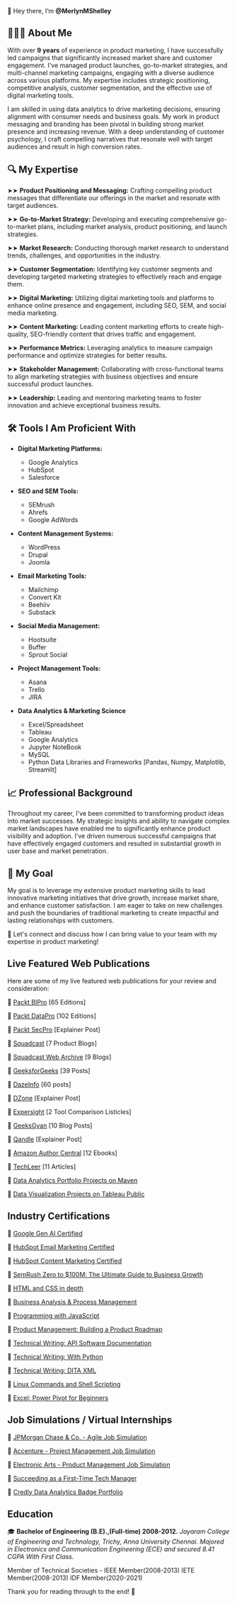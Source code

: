 👋 Hey there, I’m **@MerlynMShelley**

## 👩🏻‍💼 About Me

With over **9 years** of experience in product marketing, I have successfully led campaigns that significantly increased market share and customer engagement. I've managed product launches, go-to-market strategies, and multi-channel marketing campaigns, engaging with a diverse audience across various platforms. My expertise includes strategic positioning, competitive analysis, customer segmentation, and the effective use of digital marketing tools.

I am skilled in using data analytics to drive marketing decisions, ensuring alignment with consumer needs and business goals. My work in product messaging and branding has been pivotal in building strong market presence and increasing revenue. With a deep understanding of customer psychology, I craft compelling narratives that resonate well with target audiences and result in high conversion rates.

## 🔍 My Expertise

➤➤ **Product Positioning and Messaging:** Crafting compelling product messages that differentiate our offerings in the market and resonate with target audiences.

➤➤ **Go-to-Market Strategy:** Developing and executing comprehensive go-to-market plans, including market analysis, product positioning, and launch strategies.

➤➤ **Market Research:** Conducting thorough market research to understand trends, challenges, and opportunities in the industry.

➤➤ **Customer Segmentation:** Identifying key customer segments and developing targeted marketing strategies to effectively reach and engage them.

➤➤ **Digital Marketing:** Utilizing digital marketing tools and platforms to enhance online presence and engagement, including SEO, SEM, and social media marketing.

➤➤ **Content Marketing:** Leading content marketing efforts to create high-quality, SEO-friendly content that drives traffic and engagement.

➤➤ **Performance Metrics:** Leveraging analytics to measure campaign performance and optimize strategies for better results.

➤➤ **Stakeholder Management:** Collaborating with cross-functional teams to align marketing strategies with business objectives and ensure successful product launches.

➤➤ **Leadership:** Leading and mentoring marketing teams to foster innovation and achieve exceptional business results.

## 🛠 Tools I Am Proficient With

- **Digital Marketing Platforms:**
  - Google Analytics
  - HubSpot
  - Salesforce

- **SEO and SEM Tools:**
  - SEMrush
  - Ahrefs
  - Google AdWords

- **Content Management Systems:**
  - WordPress
  - Drupal
  - Joomla

- **Email Marketing Tools:**
  - Mailchimp
  - Convert Kit
  - Beehiiv
  - Substack

- **Social Media Management:**
  - Hootsuite
  - Buffer
  - Sprout Social

- **Project Management Tools:**
  - Asana
  - Trello
  - JIRA
    
- **Data Analytics & Marketing Science**
  - Excel/Spreadsheet
  - Tableau
  - Google Analytics
  - Jupyter NoteBook
  - MySQL
  - Python Data Libraries and Frameworks [Pandas, Numpy, Matplotlib, Streamlit]


## 📈 Professional Background

Throughout my career, I've been committed to transforming product ideas into market successes. My strategic insights and ability to navigate complex market landscapes have enabled me to significantly enhance product visibility and adoption. I’ve driven numerous successful campaigns that have effectively engaged customers and resulted in substantial growth in user base and market penetration.

## 💼 My Goal

My goal is to leverage my extensive product marketing skills to lead innovative marketing initiatives that drive growth, increase market share, and enhance customer satisfaction. I am eager to take on new challenges and push the boundaries of traditional marketing to create impactful and lasting relationships with customers.

💬 Let's connect and discuss how I can bring value to your team with my expertise in product marketing!

## **Live Featured Web Publications**

Here are some of my live featured web publications for your review and consideration:

🔗 [Packt BIPro](https://packtbusinessintelligencepro.substack.com/) [65 Editions]

🔗 [Packt DataPro](https://packtdatapro1.substack.com/) [102 Editions]

🔗 [Packt SecPro](https://security.packt.com/linux-security-hardening/) [Explainer Post]

🔗 [Squadcast](https://www.squadcast.com/blog-authors/merlyn-shelley) [7 Product Blogs]
  
🔗 [Squadcast Web Archive](https://web.archive.org/web/20230927010454/https://www.squadcast.com/blog-authors/merlyn-shelley) [9 Blogs]

🔗 [GeeksforGeeks](https://auth.geeksforgeeks.org/user/MerlynShelley/articles) [39 Posts]

🔗 [DazeInfo](https://dazeinfo.com/author/merlynm/#) [60 posts]

🔗 [DZone](https://dzone.com/users/4497573/merlyn-shelley.html) [Explainer Post]

🔗 [Expersight](https://expersight.com/author/merlyn) [2 Tool Comparison Listicles]

🔗 [GeeksGyan](https://www.geeksgyaan.com/author/merlyn) [10 Blog Posts]

🔗 [Qandle](https://blog.qandle.com/2020/08/06/the-ultimate-guide-to-conducting-effective-one-on-one-meetings/) [Explainer Post]

🔗 [Amazon Author Central](https://www.amazon.co.jp/-/en/Merlyn-Shelley/e/B084ZQPTK9?ref_=dbs_p_ebk_r00_abau_000000) [12 Ebooks]

🔗 [TechLeer](https://web.archive.org/web/20200529104524/https://www.techleer.com/users/Merlyn_Shelley/) [11 Articles]

🔗 [Data Analytics Portfolio Projects on Maven](https://mavenanalytics.io/profile/Merlyn-Mark-Shelley/201265881)

🔗 [Data Visualization Projects on Tableau Public](https://public.tableau.com/app/profile/merlyn.shelley/vizzes)

## **Industry Certifications**

🏅 [Google Gen AI Certified](https://www.cloudskillsboost.google/public_profiles/2f5172bf-288d-4d62-a8ec-a5d7b424947e/badges/3980005?utm_medium=social&utm_source=linkedin&utm_campaign=ql-social-share)

🏅 [HubSpot Email Marketing Certified](https://app.hubspot.com/academy/achievements/5m13f6km/en/1/merlyn-shelley/email-marketing)

🏅 [HubSpot Content Marketing Certified](https://app.hubspot.com/academy/achievements/7q65s3x9/en/1/merlyn-shelley/content-marketing)

🏅 [SemRush Zero to $100M: The Ultimate Guide to Business Growth](https://static.semrush.com/academy/certificates/1e27210af6/merlyn-m-shelley_14.pdf)

🏅 [HTML and CSS in depth](https://coursera.org/share/a2eaadc17c9b34303f12a3f829d0a258)

🏅 [Business Analysis & Process Management](https://www.coursera.org/account/accomplishments/verify/DB8KZEBXVZLP)

🏅 [Programming with JavaScript](https://www.coursera.org/account/accomplishments/certificate/FK8KPWRSLUC9)

🏅 [Product Management: Building a Product Roadmap](https://www.linkedin.com/learning/certificates/21c22e05361d825eb18549c21fcbd1e5091fb2aa31f7d7772fd1f8b54417732e?lipi=urn%3Ali%3Apage%3Ad_flagship3_profile_view_base_certifications_details%3BCXqBZcZVRDuhQdmJMR8vPA%3D%3D)

🏅 [Technical Writing: API Software Documentation](https://www.udemy.com/certificate/UC-e3dd0575-6172-43e6-86db-c4261b94c63c/)

🏅 [Technical Writing: With Python](https://www.udemy.com/certificate/UC-cd4aa707-f98e-47cd-a5ae-411af16b5cde/)

🏅 [Technical Writing: DITA XML](https://www.udemy.com/certificate/UC-ee8aac6b-dd70-4342-8e4e-ef6226867b75/)

🏅 [Linux Commands and Shell Scripting](https://coursera.org/share/22360813351ccb475335b90124013fca)

🏅 [Excel: Power Pivot for Beginners](https://www.linkedin.com/learning/certificates/d7fd684490b9e123012693caeb4a4e1bec242ef43f4b2843714aaac4908420bc?lipi=urn%3Ali%3Apage%3Ad_flagship3_profile_view_base_certifications_details%3BCXqBZcZVRDuhQdmJMR8vPA%3D%3D)

## **Job Simulations / Virtual Internships**

💼 [JPMorgan Chase & Co. - Agile Job Simulation](https://forage-uploads-prod.s3.amazonaws.com/completion-certificates/J.P.%20Morgan/5QiaMtZ4k8ngYKn4D_JPMorgan%20Chase%20&%20Co._M6Cw4urfBkLNW3Tw6_1721802623800_completion_certificate.pdf)

💼 [Accenture - Project Management Job Simulation](https://forage-uploads-prod.s3.amazonaws.com/completion-certificates/Accenture%20North%20America/tHFz7Bfjmh35DXQv6_Accenture%20North%20America_M6Cw4urfBkLNW3Tw6_1721801674494_completion_certificate.pdf)

💼 [Electronic Arts - Product Management Job Simulation](https://forage-uploads-prod.s3.amazonaws.com/completion-certificates/Electronic%20Arts/5genWYpfo5b57G7yv_Electronic%20Arts_M6Cw4urfBkLNW3Tw6_1720788455382_completion_certificate.pdf)

💼 [Succeeding as a First-Time Tech Manager](https://www.linkedin.com/learning/certificates/e841777b93a7ed6fc5615e09e4b2964f7f40fb90e973b54811dfc9beaafa1b9b?lipi=urn%3Ali%3Apage%3Ad_flagship3_profile_view_base_certifications_details%3BCXqBZcZVRDuhQdmJMR8vPA%3D%3D)

💼 [Credly Data Analytics Badge Portfolio](https://www.credly.com/users/merlyn-m)

## **Education**

🎓 **Bachelor of Engineering (B.E).,(Full-time) 2008-2012.**
_Jayaram College of Engineering and Technology, Trichy, Anna University Chennai._
_Majored in Electronics and Communication Engineering (ECE) and secured 8.41 CGPA With First Class._

Member of Technical Societies - IEEE Member(2008-2013) IETE Member(2008-2013) IDF Member(2020-2021)

Thank you for reading through to the end! 💚

<!---
MerlynMShelley/MerlynMShelley is a ✨ special ✨ repository because its `README.md` (this file) appears on your GitHub profile.
You can click the Preview link to take a look at your changes.
--->
